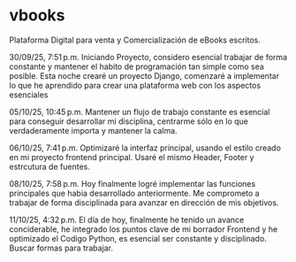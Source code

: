 # vbooks
Plataforma Digital para venta y Comercialización de eBooks escritos.


30/09/25, 7:51 p.m.
Iniciando Proyecto, considero esencial trabajar de forma constante y mantener el habito de programación tan simple como sea posible.
Esta noche crearé un proyecto Django, comenzaré a implementar lo que he aprendido para crear una plataforma web con los aspectos esenciales

05/10/25, 10:45 p.m.
Mantener un flujo de trabajo constante es esencial para conseguir desarrollar mi disciplina, centrarme sólo en lo que verdaderamente importa y mantener la calma.

06/10/25, 7:41 p.m.
Optimizaré la interfaz principal, usando el estilo creado en mi proyecto frontend principal.
Usaré el mismo Header, Footer y estrcutura de fuentes.

08/10/25, 7:58 p.m.
Hoy finalmente logré implementar las funciones principales que habia desarrollado anteriormente. Me comprometo a trabajar de forma disciplinada para avanzar en dirección de mis objetivos.

11/10/25, 4:32 p.m.
El día de hoy, finalmente he tenido un avance conciderable, he integrado los puntos clave de mi borrador Frontend y he optimizado el Codigo Python, es esencial ser constante y disciplinado. Buscar formas para trabajar.